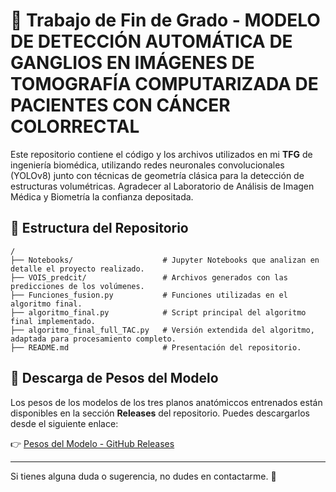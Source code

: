 # 📌 Trabajo de Fin de Grado - MODELO DE DETECCIÓN AUTOMÁTICA DE GANGLIOS EN IMÁGENES DE TOMOGRAFÍA COMPUTARIZADA DE PACIENTES CON CÁNCER COLORRECTAL

Este repositorio contiene el código y los archivos utilizados en mi **TFG** de ingeniería biomédica, utilizando redes neuronales convolucionales (YOLOv8) junto con técnicas de geometría clásica para la detección de estructuras volumétricas. Agradecer al Laboratorio de Análisis de Imagen Médica y Biometría la confianza depositada.

## 📂 Estructura del Repositorio

```
/
├── Notebooks/                    # Jupyter Notebooks que analizan en detalle el proyecto realizado.
├── VOIS_predcit/                 # Archivos generados con las predicciones de los volúmenes. 
├── Funciones_fusion.py           # Funciones utilizadas en el algoritmo final.
├── algoritmo_final.py            # Script principal del algoritmo final implementado.
├── algoritmo_final_full_TAC.py   # Versión extendida del algoritmo, adaptada para procesamiento completo.
├── README.md                     # Presentación del repositorio.
```

## 🔗 Descarga de Pesos del Modelo
Los pesos de los modelos de los tres planos anatómiccos entrenados están disponibles en la sección **Releases** del repositorio. Puedes descargarlos desde el siguiente enlace:

👉 [Pesos del Modelo - GitHub Releases](https://github.com/DiegoGonovi/diego_gonzalez_tfg_ing_biomedica/releases/latest)

---

Si tienes alguna duda o sugerencia, no dudes en contactarme. 🚀
